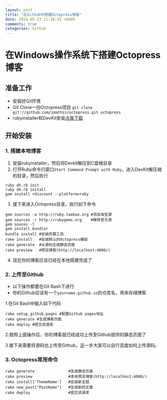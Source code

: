 ```yaml
---
layout: post
title: "在Github中搭建Octopress博客"
date: 2014-05-23 11:10:42 +0800
comments: true
categories: Github
---
```

# 在Windows操作系统下搭建Octopress博客

## 准备工作
* 安装好Git环境
* Git Clone一份Octopress项目
`git clone git://github.com/imathis/octopress.git octopress`
* rubyinstaller和DevKit安装[点我下载](http://pan.baidu.com/s/1kT80UW3)
<!-- more -->

## 开始安装
### 1. 搭建本地博客

1. 安装rubyinstaller，然后将Devkit解压到C盘根目录
2. 打开Ruby命令行窗口`Start Command Prompt with Ruby`，进入DevKit解压缩的目录，然后执行
```
ruby dk.rb init
ruby dk.rb install
gem install rdiscount --platform=ruby
```
3. 接下来进入Octopress目录，执行如下命令
```
gem sources -a http://ruby.taobao.org #添加淘宝源
gem sources -r http://rubygems.org    #移除官方源
gem souces -l
gem install bundler
bundle install #安装所需工具
rake install   #安装默认的Octopress模版
rake generate  #从源码生成静态页面
rake preview   #预览博客(http://localhost:4000/)
```
4. 现在你的博客应该已经在本地搭建完成了

### 2. 上传至Github
* 以下操作都要在Git Bash下进行
* 你的Github应该有一个`yourname.github.io`的仓库名，用来存储博客

1.在Git Bash中输入如下代码
```
rake setup_github_pages #配置Github pages地址
rake generate #生成博客页面
rake deploy #提交资源库
```

2.按照上面操作后，你的博客就已经成功上传至Github提供的静态页面了

3.接下来需要将源码也上传至Github，这一步大家可以自行百度如何上传源码。


### 3. Octopress常用命令
```
rake generate               #生成静态页面
rake preview                #本地预览博客(http://localhost:4000/)
rake install['ThemeName']   #安装新主题
rake new_post["PostName"]   #生成新的文章
rake deploy                 #提交资源库
```